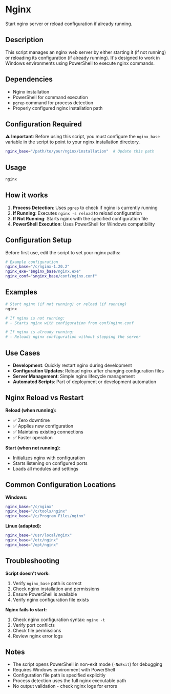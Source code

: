 # Nginx

Start nginx server or reload configuration if already running.

## Description

This script manages an nginx web server by either starting it (if not running) or reloading its configuration (if already running). It's designed to work in Windows environments using PowerShell to execute nginx commands.

## Dependencies

- Nginx installation
- PowerShell for command execution
- `pgrep` command for process detection
- Properly configured nginx installation path

## Configuration Required

⚠️ **Important**: Before using this script, you must configure the `nginx_base` variable in the script to point to your nginx installation directory.

```bash
nginx_base="/path/to/your/nginx/installation"  # Update this path
```

## Usage

```bash
nginx
```

## How it works

1. **Process Detection**: Uses `pgrep` to check if nginx is currently running
2. **If Running**: Executes `nginx -s reload` to reload configuration
3. **If Not Running**: Starts nginx with the specified configuration file
4. **PowerShell Execution**: Uses PowerShell for Windows compatibility

## Configuration Setup

Before first use, edit the script to set your nginx paths:

```bash
# Example configuration
nginx_base="/c/nginx-1.20.2"
nginx_exe="$nginx_base/nginx.exe"
nginx_conf="$nginx_base/conf/nginx.conf"
```

## Examples

```bash
# Start nginx (if not running) or reload (if running)
nginx

# If nginx is not running:
# - Starts nginx with configuration from conf/nginx.conf

# If nginx is already running:
# - Reloads nginx configuration without stopping the server
```

## Use Cases

- **Development**: Quickly restart nginx during development
- **Configuration Updates**: Reload nginx after changing configuration files
- **Server Management**: Simple nginx lifecycle management
- **Automated Scripts**: Part of deployment or development automation

## Nginx Reload vs Restart

**Reload (when running):**
- ✅ Zero downtime
- ✅ Applies new configuration
- ✅ Maintains existing connections
- ✅ Faster operation

**Start (when not running):**
- Initializes nginx with configuration
- Starts listening on configured ports
- Loads all modules and settings

## Common Configuration Locations

**Windows:**
```bash
nginx_base="/c/nginx"
nginx_base="/c/tools/nginx"
nginx_base="/c/Program Files/nginx"
```

**Linux (adapted):**
```bash
nginx_base="/usr/local/nginx"
nginx_base="/etc/nginx"
nginx_base="/opt/nginx"
```

## Troubleshooting

**Script doesn't work:**
1. Verify `nginx_base` path is correct
2. Check nginx installation and permissions
3. Ensure PowerShell is available
4. Verify nginx configuration file exists

**Nginx fails to start:**
1. Check nginx configuration syntax: `nginx -t`
2. Verify port conflicts
3. Check file permissions
4. Review nginx error logs

## Notes

- The script opens PowerShell in non-exit mode (`-NoExit`) for debugging
- Requires Windows environment with PowerShell
- Configuration file path is specified explicitly
- Process detection uses the full nginx executable path
- No output validation - check nginx logs for errors